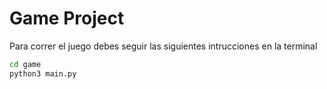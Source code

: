 # Game Project

Para correr el juego debes seguir las siguientes intrucciones en la terminal

```sh
cd game
python3 main.py
```
